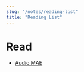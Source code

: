 ```yaml
---
slug: "/notes/reading-list"
title: "Reading List"
---
```


# Read

- [Audio MAE](/notes/papers/audio-mae-2207.06405.md)

